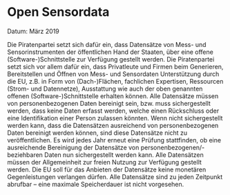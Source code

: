 # Open Sensordata

Datum: März 2019

Die Piratenpartei setzt sich dafür ein, dass Datensätze von Mess- und Sensorinstrumenten der öffentlichen Hand der Staaten, über eine offene (Software-)Schnittstelle zur Verfügung gestellt werden. Die Piratenpartei setzt sich vor allem dafür ein, dass Privatleute und Firmen beim Generieren, Bereitstellen und Öffnen von Mess- und Sensordaten Unterstützung durch die EU, z.B. in Form von (Dach-)Flächen, fachlichen Expertisen, Ressourcen (Strom- und Datennetze), Ausstattung wie auch der oben genannten offenen (Software-)Schnittstelle erhalten können. Alle Datensätze müssen von personenbezogenen Daten bereinigt sein, bzw. muss sichergestellt werden, dass keine Daten erfasst werden, welche einen Rückschluss oder eine Identifikation einer Person zulassen könnten. Wenn nicht sichergestellt werden kann, dass die Datensätzen ausreichend von personenbezogenen Daten bereinigt werden können, sind diese Datensätze nicht zu veröffentlichen. Es wird jedes Jahr erneut eine Prüfung stattfinden, ob eine ausreichende Bereinigung der Datensätze von personenbezogenen/-beziehbaren Daten nun sichergestellt werden kann. Alle Datensätzen müssen der Allgemeinheit zur freien Nutzung zur Verfügung gestellt werden. Die EU soll für das Anbieten der Datensätze keine monetären Gegenleistungen verlangen dürfen. Alle Datensätze sind zu jeden Zeitpunkt abrufbar – eine maximale Speicherdauer ist nicht vorgesehen.